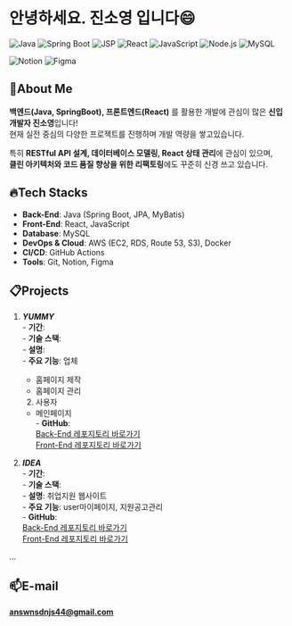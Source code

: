 # 안녕하세요. 진소영 입니다😄  
![Java](https://img.shields.io/badge/Java-007396?style=for-the-badge&logo=java&logoColor=white)
![Spring Boot](https://img.shields.io/badge/SpringBoot-6DB33F?style=for-the-badge&logo=spring&logoColor=white)
![JSP](https://img.shields.io/badge/JSP-5A463B?style=for-the-badge&logo=java&logoColor=white)
![React](https://img.shields.io/badge/React-20232A?style=for-the-badge&logo=react&logoColor=61DAFB)
![JavaScript](https://img.shields.io/badge/JavaScript-F7DF1E?style=for-the-badge&logo=javascript&logoColor=black)
![Node.js](https://img.shields.io/badge/Node.js-339933?style=for-the-badge&logo=node.js&logoColor=white)
![MySQL](https://img.shields.io/badge/MySQL-4479A1?style=for-the-badge&logo=mysql&logoColor=white)   

![Notion](https://img.shields.io/badge/Notion-000000?style=for-the-badge&logo=notion&logoColor=white)
![Figma](https://img.shields.io/badge/Figma-F24E1E?style=for-the-badge&logo=figma&logoColor=white)



   ##  📌About Me   
   **백엔드(Java, SpringBoot), 프론트엔드(React)** 를 활용한 개발에 관심이 많은 **신입개발자 진소영**입니다!   
   현재 실전 중심의 다양한 프로젝트를 진행하며 개발 역량을 쌓고있습니다.   

   특히 **RESTful API 설계, 데이터베이스 모델링, React 상태 관리**에 관심이 있으며,  
      **클린 아키텍처와 코드 품질 향상을 위한 리팩토링**에도 꾸준히 신경 쓰고 있습니다.


      
   ##  🔥Tech Stacks    
   - **Back-End**: Java (Spring Boot, JPA, MyBatis)  
   - **Front-End**: React, JavaScript  
   - **Database**: MySQL  
   - **DevOps & Cloud**: AWS (EC2, RDS, Route 53, S3), Docker  
   - **CI/CD**: GitHub Actions  
   - **Tools**: Git, Notion, Figma

   ##  📋Projects
   1. ***YUMMY***   
    - **기간**:    
    - **기술 스택**:    
    - **설명**: <!-- 사용자 친화적인 UI와 안정적인 백엔드 API를 제공하는 풀스택 쇼핑몰 서비스입니다.  -->   
    - **주요 기능**:
     업체
      - 홈페이지 제작
      - 홈페이지 관리   
      2. 사용자   
      - 메인페이지   
    - **GitHub**:    
      [Back-End 레포지토리 바로가기](https://github.com/username/shoppingmall)   
      [Front-End 레포지토리 바로가기](https://github.com/username/shoppingmall)      


   3. ***IDEA***   
    - **기간**:    
    - **기술 스택**:    
    - **설명**: 취업지원 웹사이트   
    - **주요 기능**: user마이페이지, 지원공고관리   
    - **GitHub**:   
      [Back-End 레포지토리 바로가기](https://github.com/username/shoppingmall)   
      [Front-End 레포지토리 바로가기](https://github.com/username/shoppingmall)       

   ...

   ##  📫E-mail
   **answnsdnjs44@gmail.com**



   
   
   
   
<!--
**soyoungJin44/soyoungJin44** is a ✨ _special_ ✨ repository because its `README.md` (this file) appears on your GitHub profile.

Here are some ideas to get you started:

- 🔭 I’m currently working on ...
- 🌱 I’m currently learning ...
- 👯 I’m looking to collaborate on ...
- 🤔 I’m looking for help with ...
- 💬 Ask me about ...
- 📫 How to reach me: ...
- 😄 Pronouns: ...
- ⚡ Fun fact: ...
-->
